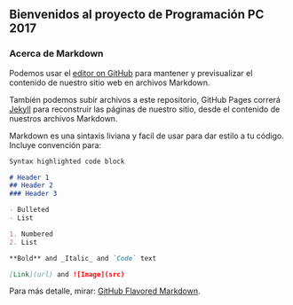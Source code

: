## Bienvenidos al proyecto de Programación PC 2017


### Acerca de Markdown

Podemos usar el [editor on GitHub](https://github.com/Unahur/Programacion-PC2017/edit/master/README.md) para mantener y previsualizar el contenido de nuestro sitio web en archivos Markdown.

También podemos subir archivos a este repositorio, GitHub Pages correrá [Jekyll](https://jekyllrb.com/) para reconstruir las páginas de nuestro sitio, desde el contenido de nuestros archivos Markdown.


Markdown es una sintaxis liviana y facil de usar para dar estilo a tu código. Incluye convención para:

```markdown
Syntax highlighted code block

# Header 1
## Header 2
### Header 3

- Bulleted
- List

1. Numbered
2. List

**Bold** and _Italic_ and `Code` text

[Link](url) and ![Image](src)
```

Para más detalle, mirar: [GitHub Flavored Markdown](https://guides.github.com/features/mastering-markdown/).

